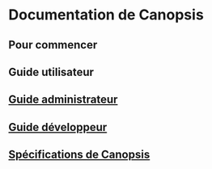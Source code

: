 # Documentation de Canopsis

## Pour commencer

## Guide utilisateur

## [Guide administrateur](guide_administrateur/index.md)

## [Guide développeur](guide_developpeur/index.md)

## [Spécifications de Canopsis](specifications/index.md)
